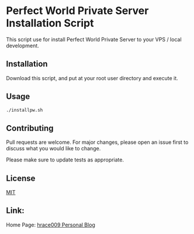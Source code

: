 # Perfect World Private Server Installation Script

This script use for install Perfect World Private Server to your VPS / local development.

## Installation

Download this script, and put at your root user directory and execute it.

## Usage

```bash
./installpw.sh
```

## Contributing
Pull requests are welcome. For major changes, please open an issue first to discuss what you would like to change.

Please make sure to update tests as appropriate.

## License
[MIT](https://github.com/hrace009/PW-Server-Installer/blob/master/LICENSE)

## Link:
Home Page: [hrace009 Personal Blog](https://youtube.com/hrace009)
